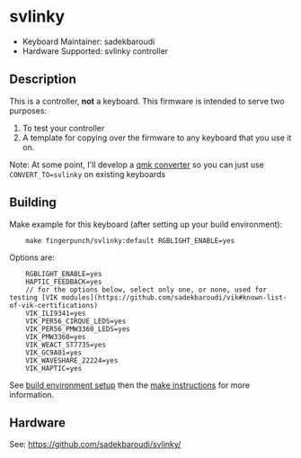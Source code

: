 # svlinky

* Keyboard Maintainer: sadekbaroudi
* Hardware Supported: svlinky controller

## Description

This is a controller, **not** a keyboard. This firmware is intended to serve two purposes:
1) To test your controller
2) A template for copying over the firmware to any keyboard that you use it on.

Note: At some point, I'll develop a [qmk converter](https://github.com/qmk/qmk_firmware/blob/master/docs/feature_converters.md) so you can just use `CONVERT_TO=svlinky` on existing keyboards

## Building

Make example for this keyboard (after setting up your build environment):
```
    make fingerpunch/svlinky:default RGBLIGHT_ENABLE=yes
```

Options are:
```
    RGBLIGHT_ENABLE=yes
    HAPTIC_FEEDBACK=yes
    // for the options below, select only one, or none, used for testing [VIK modules](https://github.com/sadekbaroudi/vik#known-list-of-vik-certifications)
    VIK_ILI9341=yes
    VIK_PER56_CIRQUE_LEDS=yes
    VIK_PER56_PMW3360_LEDS=yes
    VIK_PMW3360=yes
    VIK_WEACT_ST7735=yes
    VIK_GC9A01=yes
    VIK_WAVESHARE_22224=yes
    VIK_HAPTIC=yes
```

See [build environment setup](https://docs.qmk.fm/#/getting_started_build_tools) then the [make instructions](https://docs.qmk.fm/#/getting_started_make_guide) for more information.

## Hardware

See:
https://github.com/sadekbaroudi/svlinky/

